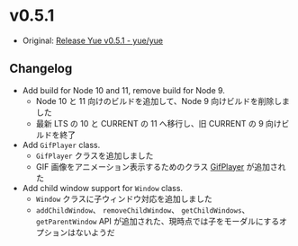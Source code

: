 # v0.5.1

* Original: [Release Yue v0.5.1 - yue/yue](https://github.com/yue/yue/releases/tag/v0.5.1)

## Changelog

* Add build for Node 10 and 11, remove build for Node 9.
  * Node 10 と 11 向けのビルドを追加して、Node 9 向けビルドを削除しました
  * 最新 LTS の 10 と CURRENT の 11 へ移行し、旧 CURRENT の 9 向けビルドを終了
* Add `GifPlayer` class.
  * `GifPlayer` クラスを追加しました
  * GIF 画像をアニメーション表示するためのクラス [GifPlayer](https://libyue.com/docs/latest/js/api/gif_player.html) が追加された
* Add child window support for `Window` class.
  * `Window` クラスに子ウィンドウ対応を追加しました
  * `addChildWindow`、 `removeChildWindow`、 `getChildWindows`、`getParentWindow` API が追加された、現時点では子をモーダルにするオプションはないようだ
